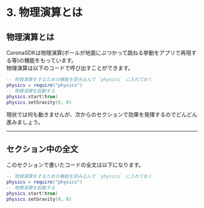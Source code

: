 # 3. 物理演算とは

## 物理演算とは
CoronaSDKは物理演算(ボールが地面にぶつかって跳ねる挙動をアプリで再現する等)の機能をもっています。  
物理演算は以下のコードで呼び出すことができます。

```lua
-- 物理演算をするための機能を読み込んで `physics` に入れておく
physics = require("physics")
-- 物理演算を起動する
physics.start(true)
physics.setGravity(0, 0)
```

現状では何も動きませんが、次からのセクションで効果を発揮するのでどんどん進みましょう。

- - -

## セクション中の全文
このセクションで書いたコードの全文は以下になります。

```lua
-- 物理演算をするための機能を読み込んで `physics` に入れておく
physics = require("physics")
-- 物理演算を起動する
physics.start(true)
physics.setGravity(0, 0)
```